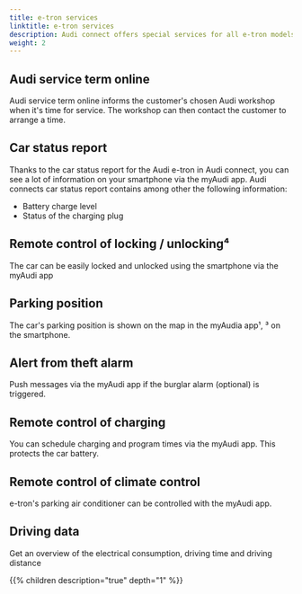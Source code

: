 ```yaml
---
title: e-tron services
linktitle: e-tron services
description: Audi connect offers special services for all e-tron models, which help, for example, in managing the vehicle status at a glance, including the charging status and the driving data of the vehicle.
weight: 2
---
```



## Audi service term online

Audi service term online informs the customer's chosen Audi workshop when it's time for service. The workshop can then contact the customer to arrange a time.

## Car status report

Thanks to the car status report for the Audi e-tron in Audi connect, you can see a lot of information on your smartphone via the myAudi app. Audi connects car status report contains among other the following information:

- Battery charge level
- Status of the charging plug

## Remote control of locking / unlocking⁴

The car can be easily locked and unlocked using the smartphone via the myAudi app

## Parking position

The car's parking position is shown on the map in the myAudia app¹, ³ on the smartphone.

## Alert from theft alarm

Push messages via the myAudi app if the burglar alarm (optional) is triggered.

## Remote control of charging

You can schedule charging and program times via the myAudi app. This protects the car battery.

## Remote control of climate control

e-tron's parking air conditioner can be controlled with the myAudi app.

## Driving data

Get an overview of the electrical consumption, driving time and driving distance

{{% children description="true" depth="1" %}}
